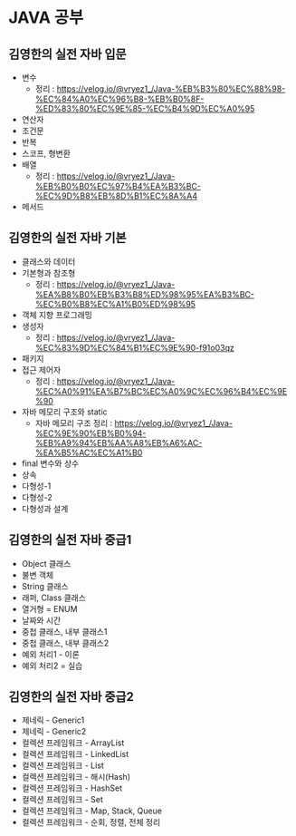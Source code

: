# JAVA 공부

## 김영한의 실전 자바 입문
+ 변수
  + 정리 : https://velog.io/@vryez1_/Java-%EB%B3%80%EC%88%98-%EC%84%A0%EC%96%B8-%EB%B0%8F-%ED%83%80%EC%9E%85-%EC%B4%9D%EC%A0%95
+ 연산자
+ 조건문
+ 반복
+ 스코프, 형변환
+ 배열
  + 정리 : https://velog.io/@vryez1_/Java-%EB%B0%B0%EC%97%B4%EA%B3%BC-%EC%9D%B8%EB%8D%B1%EC%8A%A4
+ 메서드

## 김영한의 실전 자바 기본
+ 클래스와 데이터
+ 기본형과 참조형
  + 정리 : https://velog.io/@vryez1_/Java-%EA%B8%B0%EB%B3%B8%ED%98%95%EA%B3%BC-%EC%B0%B8%EC%A1%B0%ED%98%95
+ 객체 지향 프로그래밍
+ 생성자
  + 정리 : https://velog.io/@vryez1_/Java-%EC%83%9D%EC%84%B1%EC%9E%90-f91o03qz
+ 패키지
+ 접근 제어자
  + 정리 : https://velog.io/@vryez1_/Java-%EC%A0%91%EA%B7%BC%EC%A0%9C%EC%96%B4%EC%9E%90
+ 자바 메모리 구조와 static
  + 자바 메모리 구조 정리 : https://velog.io/@vryez1_/Java-%EC%9E%90%EB%B0%94-%EB%A9%94%EB%AA%A8%EB%A6%AC-%EA%B5%AC%EC%A1%B0
+ final 변수와 상수
+ 상속
+ 다형성-1
+ 다형성-2
+ 다형성과 설계

## 김영한의 실전 자바 중급1
+ Object 클래스
+ 불변 객체
+ String 클래스
+ 래퍼, Class 클래스
+ 열거형 = ENUM
+ 날짜와 시간
+ 중첩 클래스, 내부 클래스1
+ 중첩 클래스, 내부 클래스2
+ 예외 처리1 - 이론
+ 예외 처리2 = 실습
  
## 김영한의 실전 자바 중급2
+ 제네릭 - Generic1
+ 제네릭 - Generic2
+ 컬렉션 프레임워크 - ArrayList
+ 컬렉션 프레임워크 - LinkedList
+ 컬렉션 프레임워크 - List
+ 컬렉션 프레임워크 - 해시(Hash)
+ 컬렉션 프레임워크 - HashSet
+ 컬렉션 프레임워크 - Set
+ 컬렉션 프레임워크 - Map, Stack, Queue
+ 컬렉션 프레임워크 - 순회, 정렬, 전체 정리
